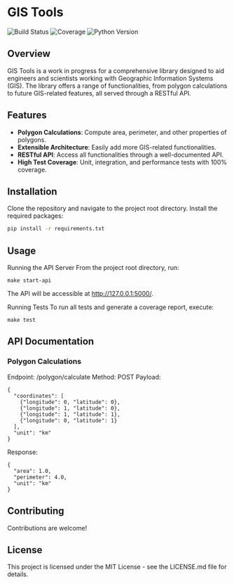 # GIS Tools

![Build Status](https://img.shields.io/badge/build-passing-brightgreen)
![Coverage](https://img.shields.io/badge/coverage-100%25-brightgreen)
![Python Version](https://img.shields.io/badge/python-3.8-blue)

## Overview

GIS Tools is a work in progress for a comprehensive library designed to aid engineers and scientists working with Geographic Information Systems (GIS). The library offers a range of functionalities, from polygon calculations to future GIS-related features, all served through a RESTful API.

## Features

- **Polygon Calculations**: Compute area, perimeter, and other properties of polygons.
- **Extensible Architecture**: Easily add more GIS-related functionalities.
- **RESTful API**: Access all functionalities through a well-documented API.
- **High Test Coverage**: Unit, integration, and performance tests with 100% coverage.

## Installation

Clone the repository and navigate to the project root directory. Install the required packages:

```bash
pip install -r requirements.txt
```

## Usage

Running the API Server
From the project root directory, run:
```
make start-api
```

The API will be accessible at http://127.0.0.1:5000/.

Running Tests
To run all tests and generate a coverage report, execute:
```
make test
```

## API Documentation

### Polygon Calculations
Endpoint: /polygon/calculate
Method: POST
Payload:

```
{
  "coordinates": [
    {"longitude": 0, "latitude": 0},
    {"longitude": 1, "latitude": 0},
    {"longitude": 1, "latitude": 1},
    {"longitude": 0, "latitude": 1}
  ],
  "unit": "km"
}
```
Response:
```
{
  "area": 1.0,
  "perimeter": 4.0,
  "unit": "km"
}
```

## Contributing
Contributions are welcome! 

## License
This project is licensed under the MIT License - see the LICENSE.md file for details.
